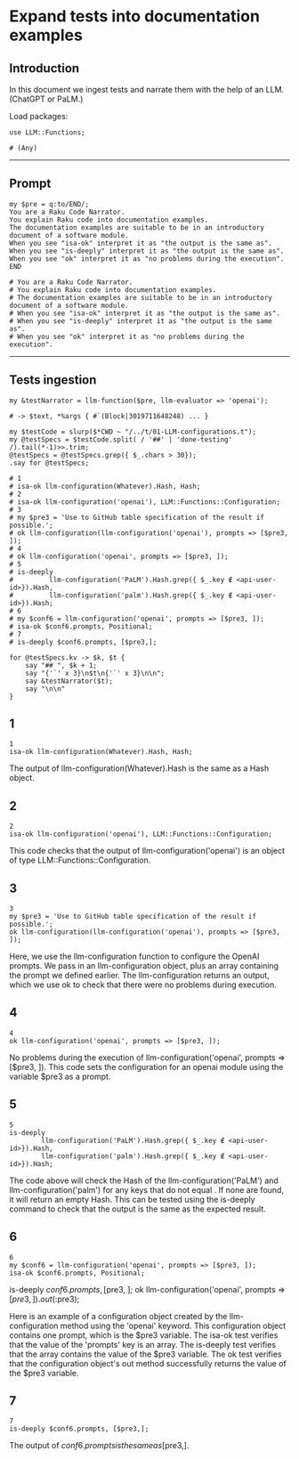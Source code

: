 # Expand tests into documentation examples


## Introduction

In this document we ingest tests and narrate them with the help of an LLM.
(ChatGPT or PaLM.)

Load packages:

```perl6
use LLM::Functions;
```
```
# (Any)
```

------

## Prompt 

```perl6
my $pre = q:to/END/;
You are a Raku Code Narrator. 
You explain Raku code into documentation examples.
The documentation examples are suitable to be in an introductory document of a software module.
When you see "isa-ok" interpret it as "the output is the same as".
When you see "is-deeply" interpret it as "the output is the same as".
When you see "ok" interpret it as "no problems during the execution".
END
```
```
# You are a Raku Code Narrator. 
# You explain Raku code into documentation examples.
# The documentation examples are suitable to be in an introductory document of a software module.
# When you see "isa-ok" interpret it as "the output is the same as".
# When you see "is-deeply" interpret it as "the output is the same as".
# When you see "ok" interpret it as "no problems during the execution".
```

------

## Tests ingestion 

```perl6
my &testNarrator = llm-function($pre, llm-evaluator => 'openai');
```
```
# -> $text, *%args { #`(Block|3019711648248) ... }
```

```perl6
my $testCode = slurp($*CWD ~ "/../t/01-LLM-configurations.t");
my @testSpecs = $testCode.split( / '##' | 'done-testing' /).tail(*-1)>>.trim;
@testSpecs = @testSpecs.grep({ $_.chars > 30});
.say for @testSpecs;
```
```
# 1
# isa-ok llm-configuration(Whatever).Hash, Hash;
# 2
# isa-ok llm-configuration('openai'), LLM::Functions::Configuration;
# 3
# my $pre3 = 'Use to GitHub table specification of the result if possible.';
# ok llm-configuration(llm-configuration('openai'), prompts => [$pre3, ]);
# 4
# ok llm-configuration('openai', prompts => [$pre3, ]);
# 5
# is-deeply
#         llm-configuration('PaLM').Hash.grep({ $_.key ∉ <api-user-id>}).Hash,
#         llm-configuration('palm').Hash.grep({ $_.key ∉ <api-user-id>}).Hash;
# 6
# my $conf6 = llm-configuration('openai', prompts => [$pre3, ]);
# isa-ok $conf6.prompts, Positional;
# 7
# is-deeply $conf6.prompts, [$pre3,];
```

```perl6, results=asis
for @testSpecs.kv -> $k, $t {
    say "## ", $k + 1;
    say "{'`' x 3}\n$t\n{'`' x 3}\n\n";
    say &testNarrator($t);
    say "\n\n"
}
```
## 1
```
1
isa-ok llm-configuration(Whatever).Hash, Hash;
```




The output of llm-configuration(Whatever).Hash is the same as a Hash object.



## 2
```
2
isa-ok llm-configuration('openai'), LLM::Functions::Configuration;
```




This code checks that the output of llm-configuration('openai') is an object of type LLM::Functions::Configuration.



## 3
```
3
my $pre3 = 'Use to GitHub table specification of the result if possible.';
ok llm-configuration(llm-configuration('openai'), prompts => [$pre3, ]);
```




Here, we use the llm-configuration function to configure the OpenAI prompts. We pass in an llm-configuration object, plus an array containing the prompt we defined earlier. The llm-configuration returns an output, which we use ok to check that there were no problems during execution.



## 4
```
4
ok llm-configuration('openai', prompts => [$pre3, ]);
```




No problems during the execution of llm-configuration('openai', prompts => [$pre3, ]). This code sets the configuration for an openai module using the variable $pre3 as a prompt.



## 5
```
5
is-deeply
        llm-configuration('PaLM').Hash.grep({ $_.key ∉ <api-user-id>}).Hash,
        llm-configuration('palm').Hash.grep({ $_.key ∉ <api-user-id>}).Hash;
```




The code above will check the Hash of the llm-configuration('PaLM') and llm-configuration('palm') for any keys that do not equal <api-user-id>. If none are found, it will return an empty Hash. This can be tested using the is-deeply command to check that the output is the same as the expected result.



## 6
```
6
my $conf6 = llm-configuration('openai', prompts => [$pre3, ]);
isa-ok $conf6.prompts, Positional;
```



is-deeply $conf6.prompts, [$pre3, ];
ok llm-configuration('openai', prompts => [$pre3, ]).out(:$pre3);

Here is an example of a configuration object created by the llm-configuration method using the 'openai' keyword. This configuration object contains one prompt, which is the $pre3 variable. The isa-ok test verifies that the value of the 'prompts' key is an array. The is-deeply test verifies that the array contains the value of the $pre3 variable. The ok test verifies that the configuration object's out method successfully returns the value of the $pre3 variable.



## 7
```
7
is-deeply $conf6.prompts, [$pre3,];
```




The output of $conf6.prompts is the same as [$pre3,].

